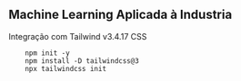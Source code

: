 ## Machine Learning Aplicada à Industria 

Integração com Tailwind v3.4.17 CSS
```
    npm init -y
    npm install -D tailwindcss@3
    npx tailwindcss init
```